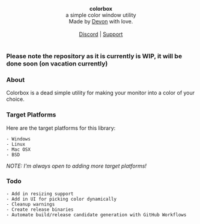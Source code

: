 <div id="header">
    <p align="center">
      <b>colorbox</b><br>
  	  <span font-size="16px">a simple color window utility</span><br>
      <span font-size="12px">Made by <a href="http://tek256.com">Devon</a> with love.</span><br><br>
      <span><a href="https://discord.gg/KrnbKk4zpU">Discord</a> | <a href="https://github.com/sponsors/tek256">Support</a></span><br><br>
    </p>
</div>

### Please note the repository as it is currently is WIP, it will be done soon (on vacation currently)

### About
Colorbox is a dead simple utility for making your monitor into a color of your choice.

### Target Platforms
Here are the target platforms for this library:
```
- Windows
- Linux
- Mac OSX
- BSD
```

_NOTE: I'm always open to adding more target platforms!_


### Todo
```
- Add in resizing support
- Add in UI for picking color dynamically
- Cleanup warnings
- Create release binaries
- Automate build/release candidate generation with GitHub Workflows
```
